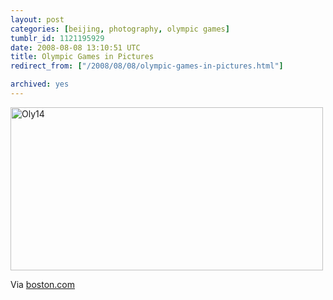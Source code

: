 ```yaml
---
layout: post
categories: [beijing, photography, olympic games]
tumblr_id: 1121195929  
date: 2008-08-08 13:10:51 UTC
title: Olympic Games in Pictures
redirect_from: ["/2008/08/08/olympic-games-in-pictures.html"]

archived: yes
---
```


<a href="http://www.boston.com/bigpicture/2008/08/2008_olympics_opening_ceremony.html"><img src="/attachments/2008/08/oly14.jpg" alt="Oly14" width="500" height="261" class="alignnone size-medium wp-image-590" /></a>

Via <a href="http://www.boston.com/bigpicture/2008/08/2008_olympics_opening_ceremony.html">boston.com</a>
